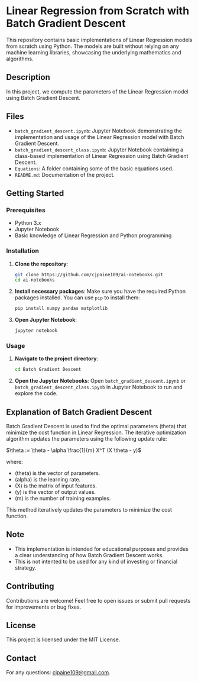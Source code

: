 # Linear Regression from Scratch with Batch Gradient Descent

This repository contains basic implementations of Linear Regression models from scratch using Python. The models are built without relying on any machine learning libraries, showcasing the underlying mathematics and algorithms.

## Description

In this project, we compute the parameters of the Linear Regression model using Batch Gradient Descent.

## Files

- `batch_gradient_descent.ipynb`: Jupyter Notebook demonstrating the implementation and usage of the Linear Regression model with Batch Gradient Descent.
- `batch_gradient_descent_class.ipynb`: Jupyter Notebook containing a class-based implementation of Linear Regression using Batch Gradient Descent.
- `Equations`: A folder containing some of the basic equations used.
- `README.md`: Documentation of the project.

## Getting Started

### Prerequisites

- Python 3.x
- Jupyter Notebook
- Basic knowledge of Linear Regression and Python programming

### Installation

1. **Clone the repository**:
    ```bash
    git clone https://github.com/cjpaine109/ai-notebooks.git
    cd ai-notebooks
    ```

2. **Install necessary packages**:
    Make sure you have the required Python packages installed. You can use `pip` to install them:
    ```bash
    pip install numpy pandas matplotlib
    ```

3. **Open Jupyter Notebook**:
    ```bash
    jupyter notebook
    ```

### Usage

1. **Navigate to the project directory**:
    ```bash
    cd Batch Gradient Descent
    ```

2. **Open the Jupyter Notebooks**:
    Open `batch_gradient_descent.ipynb` or `batch_gradient_descent_class.ipynb` in Jupyter Notebook to run and explore the code.

## Explanation of Batch Gradient Descent

Batch Gradient Descent is used to find the optimal parameters (theta) that minimize the cost function in Linear Regression. The iterative optimization algorithm updates the parameters using the following update rule:

$\theta := \theta - \alpha \frac{1}{m} X^T (X \theta - y)$

where:
- \(theta) is the vector of parameters.
- \(alpha) is the learning rate.
- \(X\) is the matrix of input features.
- \(y\) is the vector of output values.
- \(m\) is the number of training examples.

This method iteratively updates the parameters to minimize the cost function.

## Note

- This implementation is intended for educational purposes and provides a clear understanding of how Batch Gradient Descent works.
- This is not intented to be used for any kind of investing or financial strategy.

## Contributing

Contributions are welcome! Feel free to open issues or submit pull requests for improvements or bug fixes.

## License

This project is licensed under the MIT License.

## Contact

For any questions: cjpaine109@gmail.com.
